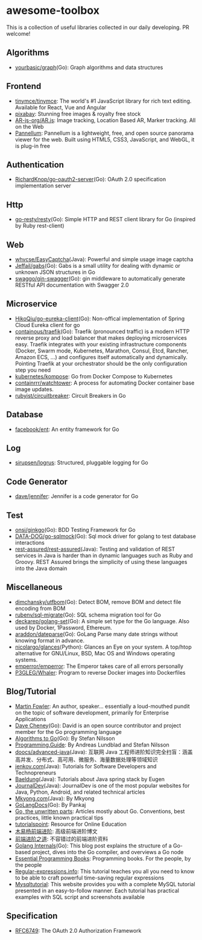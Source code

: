 # awesome-toolbox
This is a collection of useful libraries collected in our daily developing. PR welcome!

## Algorithms
* [yourbasic/graph](https://github.com/yourbasic/graph)(Go): Graph algorithms and data structures

## Frontend
* [tinymce/tinymce](https://github.com/tinymce/tinymce): The world's #1 JavaScript library for rich text editing. Available for React, Vue and Angular
* [pixabay](https://pixabay.com/): Stunning free images & royalty free stock
* [AR-js-org/AR.js](https://github.com/AR-js-org/AR.js): Image tracking, Location Based AR, Marker tracking. All on the Web
* [Pannellum](https://pannellum.org/): Pannellum is a lightweight, free, and open source panorama viewer for the web. Built using HTML5, CSS3, JavaScript, and WebGL, it is plug-in free

## Authentication
* [RichardKnop/go-oauth2-server](https://github.com/RichardKnop/go-oauth2-server)(Go): OAuth 2.0 specification implementation server

## Http
* [go-resty/resty](https://github.com/go-resty/resty)(Go): Simple HTTP and REST client library for Go (inspired by Ruby rest-client)

## Web
* [whvcse/EasyCaptcha](https://github.com/whvcse/EasyCaptcha)(Java): Powerful and simple usage image captcha
* [Jeffail/gabs](https://github.com/Jeffail/gabs)(Go): Gabs is a small utility for dealing with dynamic or unknown JSON structures in Go
* [swaggo/gin-swagger](https://github.com/swaggo/gin-swagger)(Go): gin middleware to automatically generate RESTful API documentation with Swagger 2.0

## Microservice
* [HikoQiu/go-eureka-client](https://github.com/HikoQiu/go-eureka-client)(Go): Non-offical implementation of Spring Cloud Eureka client for go
* [containous/traefik](https://github.com/containous/traefik)(Go): Traefik (pronounced traffic) is a modern HTTP reverse proxy and load balancer that makes deploying microservices easy. Traefik integrates with your existing infrastructure components (Docker, Swarm mode, Kubernetes, Marathon, Consul, Etcd, Rancher, Amazon ECS, ...) and configures itself automatically and dynamically. Pointing Traefik at your orchestrator should be the only configuration step you need
* [kubernetes/kompose](https://github.com/kubernetes/kompose): Go from Docker Compose to Kubernetes
* [containrrr/watchtower](https://github.com/containrrr/watchtower): A process for automating Docker container base image updates.
* [rubyist/circuitbreaker](https://github.com/rubyist/circuitbreaker): Circuit Breakers in Go

## Database
* [facebook/ent](https://github.com/facebook/ent): An entity framework for Go

## Log
* [sirupsen/logrus](https://github.com/sirupsen/logrus): Structured, pluggable logging for Go

## Code Generator
* [dave/jennifer](https://github.com/dave/jennifer): Jennifer is a code generator for Go

## Test
* [onsi/ginkgo](https://github.com/onsi/ginkgo)(Go): BDD Testing Framework for Go
* [DATA-DOG/go-sqlmock](https://github.com/DATA-DOG/go-sqlmock)(Go): Sql mock driver for golang to test database interactions
* [rest-assured/rest-assured](https://github.com/rest-assured/rest-assured)(Java): Testing and validation of REST services in Java is harder than in dynamic languages such as Ruby and Groovy. REST Assured brings the simplicity of using these languages into the Java domain

## Miscellaneous
* [dimchansky/utfbom](https://github.com/dimchansky/utfbom)(Go): Detect BOM, remove BOM and detect file encoding from BOM
* [rubenv/sql-migrate](https://github.com/rubenv/sql-migrate)(Go): SQL schema migration tool for Go
* [deckarep/golang-set](https://github.com/deckarep/golang-set)(Go): A simple set type for the Go language. Also used by Docker, 1Password, Ethereum.
* [araddon/dateparse](https://github.com/araddon/dateparse)(Go): GoLang Parse many date strings without knowing format in advance.
* [nicolargo/glances](https://github.com/nicolargo/glances)(Python): Glances an Eye on your system. A top/htop alternative for GNU/Linux, BSD, Mac OS and Windows operating systems.
* [emperror/emperror](https://github.com/emperror/emperror): The Emperor takes care of all errors personally
* [P3GLEG/Whaler](https://github.com/P3GLEG/Whaler): Program to reverse Docker images into Dockerfiles

## Blog/Tutorial
* [Martin Fowler](https://martinfowler.com/): An author, speaker… essentially a loud-mouthed pundit on the topic of software development, primarily for Enterprise Applications
* [Dave Cheney](https://dave.cheney.net/)(Go): David is an open source contributor and project member for the Go programming language
* [Algorithms to Go](https://yourbasic.org/)(Go): By Stefan Nilsson
* [Programming.Guide](https://programming.guide/): By Andreas Lundblad and Stefan Nilsson
* [doocs/advanced-java](https://github.com/doocs/advanced-java)(Java): 互联网 Java 工程师进阶知识完全扫盲：涵盖高并发、分布式、高可用、微服务、海量数据处理等领域知识
* [jenkov.com](http://tutorials.jenkov.com/)(Java): Tutorials for Software Developers and Technopreneurs
* [Baeldung](https://www.baeldung.com/)(Java): Tutorials about Java spring stack by Eugen
* [JournalDev](https://www.journaldev.com/)(Java): JournalDev is one of the most popular websites for Java, Python, Android, and related technical articles
* [Mkyong.com](https://mkyong.com/)(Java): By Mkyong
* [GoLangDocs](https://golangdocs.com/)(Go): By Pankaj
* [Go, the unwritten parts](https://rakyll.org/): Articles mostly about Go. Conventions, best practices, little known practical tips
* [tutorialspoint](https://www.tutorialspoint.com/tutorialslibrary.htm): Resource for Online Education
* [木易杨前端进阶](https://muyiy.cn/blog/): 高级前端进阶博文
* [前端进阶之道](https://yuchengkai.cn/): 不容错过的前端进阶资料
* [Golang Internals](https://www.altoros.com/blog/golang-internals-part-1-main-concepts-and-project-structure/)(Go): This blog post explains the structure of a Go-based project, dives into the Go compiler, and overviews a Go node
* [Essential Programming Books](https://www.programming-books.io/): Programming books. For the people, by the people
* [Regular-expressions.info](https://www.regular-expressions.info/tutorial.html): This tutorial teaches you all you need to know to be able to craft powerful time-saving regular expressions
* [Mysqltutorial](https://www.mysqltutorial.org/): This website provides you with a complete MySQL tutorial presented in an easy-to-follow manner. Each tutorial has practical examples with SQL script and screenshots available

## Specification
* [RFC6749](https://tools.ietf.org/html/rfc6749): The OAuth 2.0 Authorization Framework
